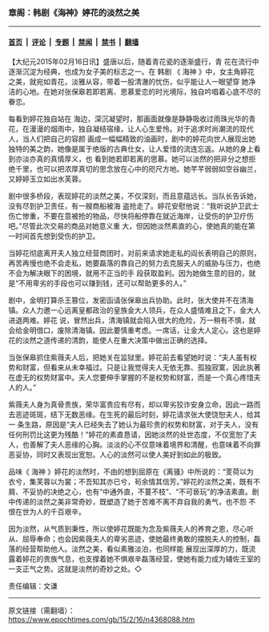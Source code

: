 ### 章阁：韩剧《海神》婷花的淡然之美

---

#### [首页](../../../..?n4368088) &nbsp;|&nbsp; [评论](../../../../../epoch-comment?n4368088) &nbsp;|&nbsp; [专题](../../../../../epoch-special?n4368088) &nbsp;|&nbsp; [禁闻](../../../../../epoch-news?n4368088) &nbsp;|&nbsp; [禁书](../../../../../books?n4368088) &nbsp;|&nbsp; [翻墙](https://github.com/gfw-breaker/nogfw/blob/master/README.md?n4368088)


<div class="post_content" id="artbody" itemprop="articleBody">
 <!-- article content begin -->
 <p>
  【大纪元2015年02月16日讯】盛唐以后，随着青花瓷的逐渐盛行，青 花在流行中逐渐沉淀为经典，也成为女子美的标志之一。在
  <ok href="https://www.epochtimes.com/gb/tag/%E9%9F%A9%E5%89%A7.html">
   韩剧
  </ok>
  《
  <ok href="https://www.epochtimes.com/gb/tag/%E6%B5%B7%E7%A5%9E.html">
   海神
  </ok>
  》中，女主角婷花之美，就宛如青花，淡雅从容，带着一股清澈的忧伤，似乎能让人一眼望穿 她净洁的心地。在她对张保皋若即若离、思慕爱恋的时光境际，独自吟唱着心底不尽的眷恋。
 </p>
 <p>
  每看到婷花独自站在 海边，深沉凝望时，那画面就像是静静吸收过雨珠光华的青花，在漫漫的烟雨中，独自凝结宿缘，让人心生爱怜。对于追求时尚潮流的现代人，当人们把自己的容颜 画成一幅幅精致的油画时，剧中的婷花向世人展现出她独特的美之韵，她像是属于绝版的古典仕女，让人爱惜的流连忘返。从她的身上看到亦淡亦真的真情厚义，也 看到她若即若离的思慕。她可以淡然的把非分之想拒绝千里，也可以把浓厚真切的思念放在心中的咫尺方地。她芊芊弱弱如空谷幽兰，又婷婷玉立如出水芙蓉。
 </p>
 <p>
  剧中很多桥段，表现婷花的淡然之美，不仅深刻，而且意蕴远长。当队长告诉她，没有尽到护卫责任，有一艘商船被海 盗抢走了。婷花安慰他说：“我听说护卫武士伤亡惨重，不要在意被抢的物品，尽快将船停靠在就近海岸，让受伤的护卫疗伤吧。”尽管此次交易的商品对她意义重 大，但因她淡然素直的心，使她真的能在第一时间首先想到受伤的护卫。
 </p>
 <p>
  当婷花彻底离开夫人独立经营商团时，对前来请求她走私的阎长表明自己的原则，再苦再慢也绝不会走私，她要磊落的靠自己的努力去克服夫人的威胁与压力，也绝不会为解决眼下的困境，就用不正当的手 段获取盈利。因为她做生意的目的，就是“不用卑劣的手段也可以赚到钱，还可以帮助更多的人。”
 </p>
 <p>
  剧中，金明打算杀王篡位，发密函请张保皋出兵协助。此时，张大使并不在清海镇。众人力邀一心远离皇都政治的皇族金大人领兵，在众人盛情难且之下，金大人进退两难。婷花 说，冒然出兵，清海镇就会陷入很大的危险，万一稍有不慎，就会给金明借口，废除清海镇。因此要慎重考虑。一席话，让金大人定心。这也是婷花的淡然之道传递的清韵，能使人在重大决策中做出正确的选择。
 </p>
 <p>
  当张保皋抓住紫薇夫人后，把她关在监狱里。婷花前去看望她时说：“夫人虽有权势和财富，但看来从未幸福过。只是让我觉得夫人无依无靠、孤独寂寞，因此执著在虚无的权势财富中。夫人您要伸手掌握的不是权势和财富，而是一个真心疼惜夫人的人。”
 </p>
 <p>
  紫薇夫人身为真骨贵族，荣华富贵应有尽有，却以卑劣狡诈安身立命，因此一路而去恶迹斑斑，结下无数恶缘。在生死的最后时刻，婷花请求张大使饶恕夫人，给其一 条生路，原因是“夫人已经失去了她认为最珍贵的权势和财富，对于夫人，没有任何刑罚比这更为残酷！”婷花的素直恳请，因她淡然的处世态度，不仅宽恕了夫人，也善解了夫人恶缘的心胸。淡淡的心不仅意味着境界和清醒，也意味着不向罪恶妥协，同时又表现出宽恕。人心的淡然可以使人美好到如此的极致。
 </p>
 <p>
  品味《
  <ok href="https://www.epochtimes.com/gb/tag/%E6%B5%B7%E7%A5%9E.html">
   海神
  </ok>
  》婷花的淡然时，不由的想到屈原在《离骚》中所说的：“芰荷以为衣兮，集芙蓉以为裳；不吾知其亦已兮，茍余情其信芳。”婷花的淡然之美，既有不 屑、不妥协的决绝之心，也有“中通外直，不蔓不枝”、“不可亵玩”的净洁素直。剧中传递的淡然之美非常奇妙，既塑造了她于苦难不离不弃自我的勇气，也不怨 不恨在世为人的千百艰辛。
 </p>
 <p>
  因为淡然，从气质到秉性，所以使婷花既能为念及紫薇夫人的养育之恩，尽心听从、屈辱奉命；也会因紫薇夫人的卑劣恶迹，使她最终勇敢的摆脱夫人的控制，磊落的经营帮助他人。淡然之美，看似素雅淡泊，也同样能 展现出深厚的力，既流露着婷花的贵族气息，也支撑着她不惧艰辛磊落经营，使她有能力成为辅佐王室的一支正气之势。这就是淡然的奇妙之处。◇
 </p>
 <p>
  责任编辑：文谦
 </p>
 <!-- article content end -->
 <div id="below_article_ad">
 </div>
</div>


---

原文链接（需翻墙）：https://www.epochtimes.com/gb/15/2/16/n4368088.htm